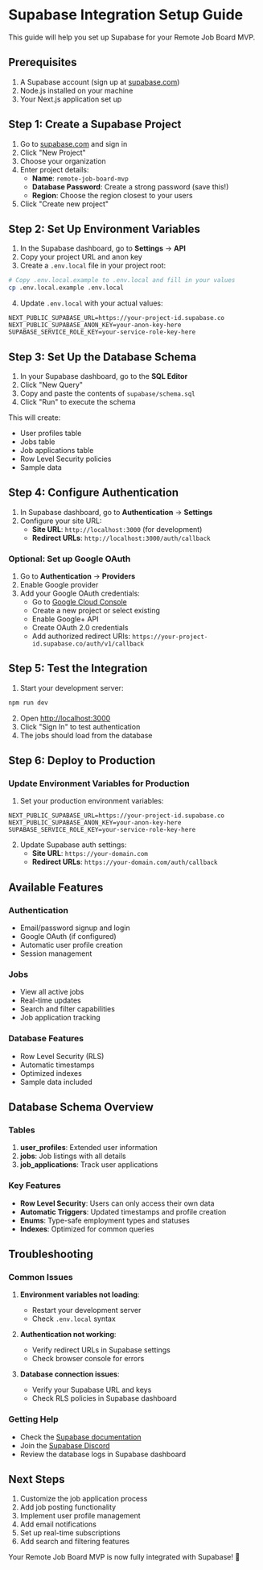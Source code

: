 # Supabase Integration Setup Guide

This guide will help you set up Supabase for your Remote Job Board MVP.

## Prerequisites

1. A Supabase account (sign up at [supabase.com](https://supabase.com))
2. Node.js installed on your machine
3. Your Next.js application set up

## Step 1: Create a Supabase Project

1. Go to [supabase.com](https://supabase.com) and sign in
2. Click "New Project"
3. Choose your organization
4. Enter project details:
   - **Name**: `remote-job-board-mvp`
   - **Database Password**: Create a strong password (save this!)
   - **Region**: Choose the region closest to your users
5. Click "Create new project"

## Step 2: Set Up Environment Variables

1. In the Supabase dashboard, go to **Settings** → **API**
2. Copy your project URL and anon key
3. Create a `.env.local` file in your project root:

```bash
# Copy .env.local.example to .env.local and fill in your values
cp .env.local.example .env.local
```

4. Update `.env.local` with your actual values:

```env
NEXT_PUBLIC_SUPABASE_URL=https://your-project-id.supabase.co
NEXT_PUBLIC_SUPABASE_ANON_KEY=your-anon-key-here
SUPABASE_SERVICE_ROLE_KEY=your-service-role-key-here
```

## Step 3: Set Up the Database Schema

1. In your Supabase dashboard, go to the **SQL Editor**
2. Click "New Query"
3. Copy and paste the contents of `supabase/schema.sql`
4. Click "Run" to execute the schema

This will create:
- User profiles table
- Jobs table
- Job applications table
- Row Level Security policies
- Sample data

## Step 4: Configure Authentication

1. In Supabase dashboard, go to **Authentication** → **Settings**
2. Configure your site URL:
   - **Site URL**: `http://localhost:3000` (for development)
   - **Redirect URLs**: `http://localhost:3000/auth/callback`

### Optional: Set up Google OAuth

1. Go to **Authentication** → **Providers**
2. Enable Google provider
3. Add your Google OAuth credentials:
   - Go to [Google Cloud Console](https://console.cloud.google.com/)
   - Create a new project or select existing
   - Enable Google+ API
   - Create OAuth 2.0 credentials
   - Add authorized redirect URIs: `https://your-project-id.supabase.co/auth/v1/callback`

## Step 5: Test the Integration

1. Start your development server:
```bash
npm run dev
```

2. Open [http://localhost:3000](http://localhost:3000)
3. Click "Sign In" to test authentication
4. The jobs should load from the database

## Step 6: Deploy to Production

### Update Environment Variables for Production

1. Set your production environment variables:
```env
NEXT_PUBLIC_SUPABASE_URL=https://your-project-id.supabase.co
NEXT_PUBLIC_SUPABASE_ANON_KEY=your-anon-key-here
SUPABASE_SERVICE_ROLE_KEY=your-service-role-key-here
```

2. Update Supabase auth settings:
   - **Site URL**: `https://your-domain.com`
   - **Redirect URLs**: `https://your-domain.com/auth/callback`

## Available Features

### Authentication
- Email/password signup and login
- Google OAuth (if configured)
- Automatic user profile creation
- Session management

### Jobs
- View all active jobs
- Real-time updates
- Search and filter capabilities
- Job application tracking

### Database Features
- Row Level Security (RLS)
- Automatic timestamps
- Optimized indexes
- Sample data included

## Database Schema Overview

### Tables

1. **user_profiles**: Extended user information
2. **jobs**: Job listings with all details
3. **job_applications**: Track user applications

### Key Features

- **Row Level Security**: Users can only access their own data
- **Automatic Triggers**: Updated timestamps and profile creation
- **Enums**: Type-safe employment types and statuses
- **Indexes**: Optimized for common queries

## Troubleshooting

### Common Issues

1. **Environment variables not loading**:
   - Restart your development server
   - Check `.env.local` syntax

2. **Authentication not working**:
   - Verify redirect URLs in Supabase settings
   - Check browser console for errors

3. **Database connection issues**:
   - Verify your Supabase URL and keys
   - Check RLS policies in Supabase dashboard

### Getting Help

- Check the [Supabase documentation](https://supabase.com/docs)
- Join the [Supabase Discord](https://discord.supabase.com)
- Review the database logs in Supabase dashboard

## Next Steps

1. Customize the job application process
2. Add job posting functionality
3. Implement user profile management
4. Add email notifications
5. Set up real-time subscriptions
6. Add search and filtering features

Your Remote Job Board MVP is now fully integrated with Supabase! 🎉

